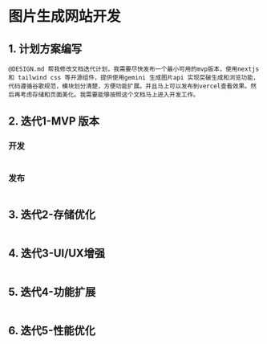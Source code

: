 # 图片生成网站开发

## 1. 计划方案编写

```text
@DESIGN.md 帮我修改文档迭代计划，我需要尽快发布一个最小可用的mvp版本，使用nextjs 和 tailwind css 等开源组件，提供使用gemini 生成图片api 实现突破生成和浏览功能，代码遵循谷歌规范，模块划分清楚，方便功能扩展。并且马上可以发布到vercel查看效果。然后再考虑存储和页面美化。我需要能够按照这个文档马上进入开发工作。
```

## 2. 迭代1-MVP 版本

### 开发

```text

```


### 发布

```text

```


## 3. 迭代2-存储优化

```text

```

## 4. 迭代3-UI/UX增强

```text

```

## 5. 迭代4-功能扩展

```text

```

## 6. 迭代5-性能优化

```text


